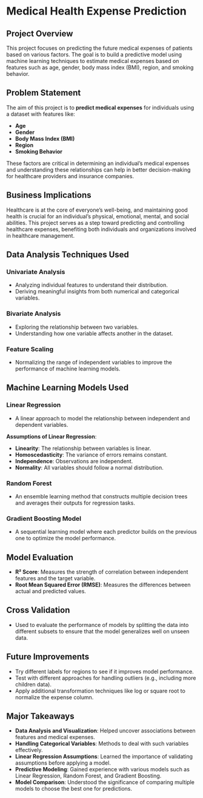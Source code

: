 # Medical Health Expense Prediction

## Project Overview

This project focuses on predicting the future medical expenses of patients based on various factors. The goal is to build a predictive model using machine learning techniques to estimate medical expenses based on features such as age, gender, body mass index (BMI), region, and smoking behavior.

## Problem Statement

The aim of this project is to **predict medical expenses** for individuals using a dataset with features like:

- **Age**
- **Gender**
- **Body Mass Index (BMI)**
- **Region**
- **Smoking Behavior**

These factors are critical in determining an individual’s medical expenses and understanding these relationships can help in better decision-making for healthcare providers and insurance companies.

## Business Implications

Healthcare is at the core of everyone’s well-being, and maintaining good health is crucial for an individual’s physical, emotional, mental, and social abilities. This project serves as a step toward predicting and controlling healthcare expenses, benefiting both individuals and organizations involved in healthcare management.

## Data Analysis Techniques Used

### Univariate Analysis

- Analyzing individual features to understand their distribution.
- Deriving meaningful insights from both numerical and categorical variables.

### Bivariate Analysis

- Exploring the relationship between two variables.
- Understanding how one variable affects another in the dataset.

### Feature Scaling

- Normalizing the range of independent variables to improve the performance of machine learning models.

## Machine Learning Models Used

### Linear Regression

- A linear approach to model the relationship between independent and dependent variables.

**Assumptions of Linear Regression**:
- **Linearity**: The relationship between variables is linear.
- **Homoscedasticity**: The variance of errors remains constant.
- **Independence**: Observations are independent.
- **Normality**: All variables should follow a normal distribution.

### Random Forest

- An ensemble learning method that constructs multiple decision trees and averages their outputs for regression tasks.

### Gradient Boosting Model

- A sequential learning model where each predictor builds on the previous one to optimize the model performance.

## Model Evaluation

- **R² Score**: Measures the strength of correlation between independent features and the target variable.
- **Root Mean Squared Error (RMSE)**: Measures the differences between actual and predicted values.

## Cross Validation

- Used to evaluate the performance of models by splitting the data into different subsets to ensure that the model generalizes well on unseen data.

## Future Improvements

- Try different labels for regions to see if it improves model performance.
- Test with different approaches for handling outliers (e.g., including more children data).
- Apply additional transformation techniques like log or square root to normalize the expense column.

## Major Takeaways

- **Data Analysis and Visualization**: Helped uncover associations between features and medical expenses.
- **Handling Categorical Variables**: Methods to deal with such variables effectively.
- **Linear Regression Assumptions**: Learned the importance of validating assumptions before applying a model.
- **Predictive Modeling**: Gained experience with various models such as Linear Regression, Random Forest, and Gradient Boosting.
- **Model Comparison**: Understood the significance of comparing multiple models to choose the best one for predictions.
